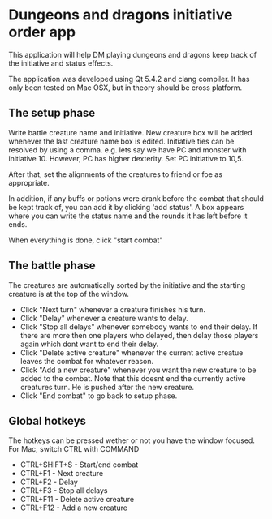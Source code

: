 # Dungeons and dragons initiative order app

This application will help DM playing dungeons and dragons keep track of the initiative and status effects.

The application was developed using Qt 5.4.2 and clang compiler. It has only been tested on Mac OSX, but in theory should be cross platform.

## The setup phase

Write battle creature name and initiative. New creature box will be added whenever the last creature name box is edited. Initiative ties can be resolved by using a comma. e.g. lets say we have PC and monster with initiative 10. However, PC has higher dexterity. Set PC initiative to 10,5.

After that, set the alignments of the creatures to friend or foe as appropriate.

In addition, if any buffs or potions were drank before the combat that should be kept track of, you can add it by clicking 'add status'. A box appears where you can write the status name and the rounds it has left before it ends.

When everything is done, click "start combat"

## The battle phase

The creatures are automatically sorted by the initiative and the starting creature is at the top of the window.

 * Click "Next turn" whenever a creature finishes his turn.
 * Click "Delay" whenever a creature wants to delay.
 * Click "Stop all delays" whenever somebody wants to end their delay. If there are more then one players who delayed, then delay those players again which dont want to end their delay.
 * Click "Delete active creature" whenever the current active creatue leaves the combat for whatever reason.
 * Click "Add a new creature" whenever you want the new creature to be added to the combat. Note that this doesnt end the currently active creatures turn. He is pushed after the new creature.
 * Click "End combat" to go back to setup phase.

## Global hotkeys

The hotkeys can be pressed wether or not you have the window focused. For Mac, switch CTRL with COMMAND
 * CTRL+SHIFT+S - Start/end combat
 * CTRL+F1 - Next creature
 * CTRL+F2 - Delay
 * CTRL+F3 - Stop all delays
 * CTRL+F11 - Delete active creature
 * CTRL+F12 - Add a new creature
